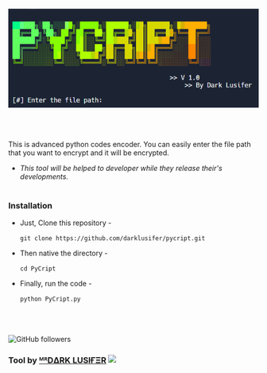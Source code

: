 <p align="center">
  <img src="https://github.com/DarkLusifer/PyCript/blob/main/pycript.png">
</p>
<br><br>
<p>This is advanced python codes encoder. You can easily enter the file path that you want to encrypt and it will be encrypted.</p>

* *This tool will be helped to developer while they release their's developments.*
<br><br>
### Installation

- Just, Clone this repository -
  ```
  git clone https://github.com/darklusifer/pycript.git
  ```

- Then native the directory -
  ```
  cd PyCript
  ```

- Finally, run the code -
  ```
  python PyCript.py
  ```
<br><br><br>
<img alt="GitHub followers" src="https://img.shields.io/github/followers/darklusifer">


### Tool by <a href="https://t.me/about_darklusifer">ᴹᴿDΔRK LUSIҒΞR</a> <img align="top" src="https://graph.org/file/5fee3073834224789ab9c.png" width="50" style="border-raduce: 50%;">
  
